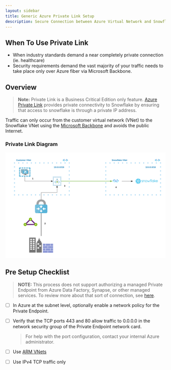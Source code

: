 ```yaml
---
layout: sidebar
title: Generic Azure Private Link Setup
description: Secure Connection between Azure Virtual Network and Snowflake VNet in Azure, not covering managed services like Azure Data Factory and Synapse.
---
```


## When To Use Private Link
- When industry standards demand a near completely private connection (ie. healthcare)
- Security requirements demand the vast majority of your traffic needs to take place only over Azure fiber via Microsoft Backbone.

## Overview
> **Note:** Private Link is a Business Critical Edition only feature.
[Azure Private Link](https://learn.microsoft.com/en-us/azure/private-link/private-link-overview) provides private connectivity to Snowflake by ensuring that access to snowflake is through a private IP address.

Traffic can only occur from the customer virtual network (VNet) to the Snowflake VNet using the [Microsoft Backbone](https://learn.microsoft.com/en-us/azure/networking/microsoft-global-network) and avoids the public Internet.

### Private Link Diagram
![azure_private_link_diagram](/media/azure/private-link/azure-privatelink.png)

## Pre Setup Checklist
> **NOTE:** This process does not support authorizing a managed Private Endpoint from Azure Data Factory, Synapse, or other managed services. To review more about that sort of connection, see [here](/cloud-providers/azure/azure-private-link-adf-synapse.html).

- [ ] In Azure at the subnet level, optionally enable a network policy for the Private Endpoint.

- [ ] Verify that the TCP ports 443 and 80 allow traffic to 0.0.0.0 in the network security group of the Private Endpoint network card.

    >  For help with the port configuration, contact your internal Azure administrator.
- [ ] Use [ARM VNets](https://learn.microsoft.com/en-us/azure/azure-resource-manager/)
- [ ] Use IPv4 TCP traffic only
